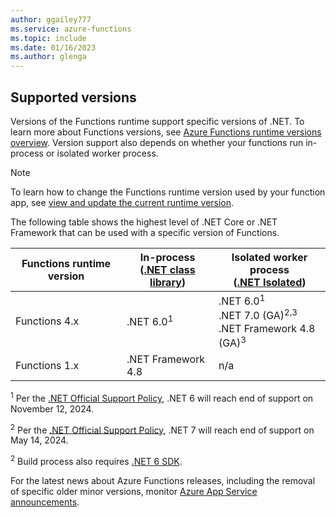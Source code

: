 ```yaml
---
author: ggailey777
ms.service: azure-functions
ms.topic: include
ms.date: 01/16/2023
ms.author: glenga
---
```


## Supported versions

Versions of the Functions runtime support specific versions of .NET. To learn more about Functions versions, see [Azure Functions runtime versions overview](../articles/azure-functions/functions-versions.md). Version support also depends on whether your functions run in-process or isolated worker process. 

>[!NOTE]
>To learn how to change the Functions runtime version used by your function app, see [view and update the current runtime version](../articles/azure-functions/set-runtime-version.md#view-and-update-the-current-runtime-version).

The following table shows the highest level of .NET Core or .NET Framework that can be used with a specific version of Functions. 

| Functions runtime version | In-process<br/>([.NET class library](../articles/azure-functions/functions-dotnet-class-library.md)) | Isolated worker process<br/>([.NET Isolated](../articles/azure-functions/dotnet-isolated-process-guide.md)) |
| ---- | ---- | --- |
| Functions 4.x | .NET 6.0<sup>1</sup>  | .NET 6.0<sup>1</sup><br/>.NET 7.0 (GA)<sup>2,3</sup><br/>.NET Framework 4.8 (GA)<sup>3</sup> |
| Functions 1.x | .NET Framework 4.8 | n/a |

<sup>1</sup> Per the [.NET Official Support Policy], .NET 6 will reach end of support on November 12, 2024.

<sup>2</sup> Per the [.NET Official Support Policy], .NET 7 will reach end of support on May 14, 2024.

<sup>2</sup> Build process also requires [.NET 6 SDK](https://dotnet.microsoft.com/download).

For the latest news about Azure Functions releases, including the removal of specific older minor versions, monitor [Azure App Service announcements](https://github.com/Azure/app-service-announcements/issues).

[.NET Official Support Policy]: https://dotnet.microsoft.com/platform/support/policy
